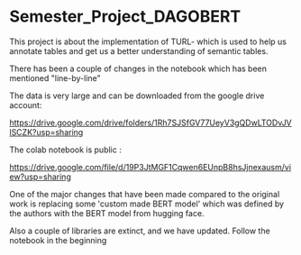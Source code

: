 # Semester_Project_DAGOBERT

This project is about the implementation of TURL- which is used to help us annotate tables and get us a better understanding of semantic tables.

There has been a couple of changes in the notebook which has been mentioned "line-by-line"

The data is very large and can be downloaded from the google drive account:

https://drive.google.com/drive/folders/1Rh7SJSfGV77UeyV3gQDwLTODvJVlSCZK?usp=sharing


The colab notebook is public :


https://drive.google.com/file/d/19P3JtMGF1Cqwen6EUnpB8hsJjnexausm/view?usp=sharing



One of the major changes that have been made compared to the original work is replacing some 'custom made BERT model' which was defined by the authors with the BERT model from hugging face.


Also a couple of libraries are extinct, and we have updated. Follow the notebook in the beginning



